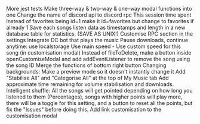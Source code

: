 More jest tests
Make three-way & two-way & one-way modal functions into one
Change the name of discord api to discord rpc
This session time spent
Instead of favorites being id=1 make it id=favorites but change to favorites if already 1
Save each songs listen data as timestamps and length in a new database table for statistics. (SAVE AS UNIX!)
Customise RPC section in the settings
Integrate DC bot that plays the music
Pause downloads, continue anytime: use localstorage
Use main speed - Use custom speed for this song (in customisation modal)
Instead of fileToDelete, make a button inside openCustomiseModal and add addEventListener to remove the song using the song ID
Merge the functions of bottom right button
Changing backgrounds: Make a preview mode so it doesn't instantly change it
Add "Stabilise All" and "Categorise All" at the top of My Music tab
Add approximate time remaining for volume stabilisation and downloads.
Intelligent shuffle: All the songs will get pointed depending on how long you listened to them (Percentages), songs with higher points will play more, there will be a toggle for this setting, and a button to reset all the points, but fix the "Issues" before doing this.
Add link customisation to the customisation modal